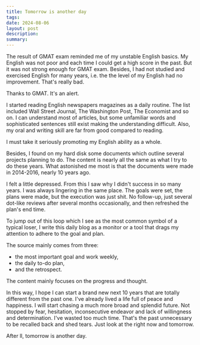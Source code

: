 ```yaml
---
title: Tomorrow is another day
tags: 
date: 2024-08-06
layout: post
description: 
summary:
---
```


The result of GMAT exam reminded me of my unstable English basics. My English was not poor and each time I could get a high score in the past. But it was not strong enough for GMAT exam. Besides, I had not studied and exercised English for many years, i.e. the the level of my English had no improvement. That's really bad. 

Thanks to GMAT. It's an alert. 

I started reading English newspapers magazines as a daily routine. The list included Wall Street Journal, The Washington Post, The Economist and so on. I can understand most of articles, but some unfamiliar words and sophisticated sentences still exist making the understanding difficult. Also, my oral and writing skill are far from good compared to reading. 

I must take it seriously promoting my English ability as a whole. 

Besides, I found on my hard disk some documents which outline several projects planning to do. The content is nearly all the same as what I try to do these years. What astonished me most is that the documents were made in 2014-2016, nearly 10 years ago. 

I felt a little depressed. From this I saw why I didn't success in so many years. I was always lingering in the same place. The goals were set, the plans were made, but the execution was just shit. No follow-up, just several dot-like reviews after several months occasionally, and then refreshed the plan's end time. 

To jump out of this loop which I see as the most common symbol of a typical loser, I write this daily blog as a monitor or a tool that drags my attention to adhere to the goal and plan. 

The source mainly comes from three: 
- the most important goal and work weekly,
- the daily to-do plan, 
- and the retrospect. 

The content mainly focuses on the progress and thought. 

In this way, I hope I can start a brand new next 10 years that are totally different from the past one. I've already lived a life full of peace and happiness. I will start chasing a much more broad and splendid future. Not stopped by fear, hesitation, inconsecutive endeavor and lack of willingness and determination. I've wasted too much time. That's the past unnecessary to be recalled back and shed tears. Just look at the right now and tomorrow. 

After ll, tomorrow is another day.